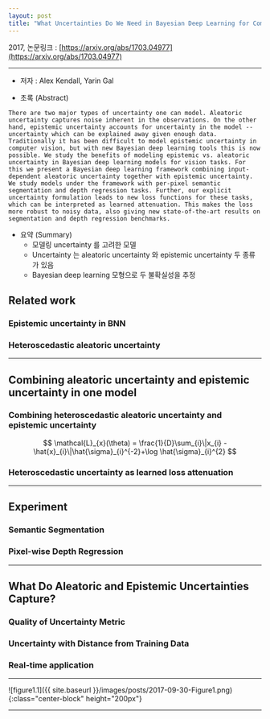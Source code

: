 ```yaml
---
layout: post
title: "What Uncertainties Do We Need in Bayesian Deep Learning for Computer Vision?"
---
```


2017, 논문링크 : [https://arxiv.org/abs/1703.04977](https://arxiv.org/abs/1703.04977)

---

- 저자 : Alex Kendall, Yarin Gal

- 초록 (Abstract)

```text
There are two major types of uncertainty one can model. Aleatoric uncertainty captures noise inherent in the observations. On the other hand, epistemic uncertainty accounts for uncertainty in the model -- uncertainty which can be explained away given enough data. Traditionally it has been difficult to model epistemic uncertainty in computer vision, but with new Bayesian deep learning tools this is now possible. We study the benefits of modeling epistemic vs. aleatoric uncertainty in Bayesian deep learning models for vision tasks. For this we present a Bayesian deep learning framework combining input-dependent aleatoric uncertainty together with epistemic uncertainty. We study models under the framework with per-pixel semantic segmentation and depth regression tasks. Further, our explicit uncertainty formulation leads to new loss functions for these tasks, which can be interpreted as learned attenuation. This makes the loss more robust to noisy data, also giving new state-of-the-art results on segmentation and depth regression benchmarks.
```

- 요약 (Summary)
	- 모델링 uncertainty 를 고려한 모델
	- Uncertainty 는 aleatoric uncertainty 와 epistemic uncertainty 두 종류가 있음
	- Bayesian deep learning 모형으로 두 불확실성을 추정


## Related work



### Epistemic uncertainty in BNN



### Heteroscedastic aleatoric uncertainty



---


## Combining aleatoric uncertainty and epistemic uncertainty in one model



### Combining heteroscedastic aleatoric uncertainty and epistemic uncertainty


$$
\mathcal{L}_{x}(\theta) = \frac{1}{D}\sum_{i}\|x_{i} - \hat{x}_{i}\|\hat{\sigma}_{i}^{-2}+\log \hat{\sigma}_{i}^{2}
$$


### Heteroscedastic uncertainty as learned loss attenuation



---



## Experiment

### Semantic Segmentation

### Pixel-wise Depth Regression


---

## What Do Aleatoric and Epistemic Uncertainties Capture?


### Quality of Uncertainty Metric

### Uncertainty with Distance from Training Data

### Real-time application




---


![figure1.1]({{ site.baseurl }}/images/posts/2017-09-30-Figure1.png){:class="center-block" height="200px"}


---

